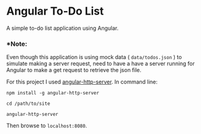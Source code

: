 # Angular To-Do List

A simple to-do list application using Angular.

### *Note: 
Even though this application is using mock data ( `data/todos.json` ) to simulate making a server request, need to have a have a server running for Angular to make a get request to retrieve the json file.


For this project I used 
[angular-http-server](https://www.npmjs.com/package/angular-http-server). In command line:

`npm install -g angular-http-server`

`cd /path/to/site`

`angular-http-server`

Then browse to `localhost:8080`.
